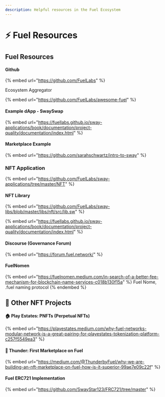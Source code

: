 ```yaml
---
description: Helpful resources in the Fuel Ecosystem
---
```


# ⚡ Fuel Resources

## Fuel Resources

#### Github

{% embed url="https://github.com/FuelLabs" %}

Ecosystem Aggregator

{% embed url="https://github.com/FuelLabs/awesome-fuel" %}

#### Example dApp - SwaySwap

{% embed url="https://fuellabs.github.io/sway-applications/book/documentation/project-quality/documentation/index.html" %}

#### Marketplace Example

{% embed url="https://github.com/sarahschwartz/intro-to-sway" %}

### NFT Application

{% embed url="https://github.com/FuelLabs/sway-applications/tree/master/NFT" %}

#### NFT Library

{% embed url="https://github.com/FuelLabs/sway-libs/blob/master/libs/nft/src/lib.sw" %}

{% embed url="https://fuellabs.github.io/sway-applications/book/documentation/project-quality/documentation/index.html" %}

#### Discourse (Governance Forum)

{% embed url="https://forum.fuel.network/" %}

#### FuelNomen

{% embed url="https://fuelnomen.medium.com/in-search-of-a-better-fee-mechanism-for-blockchain-name-services-c018b130f15a" %}
Fuel Nome, .fuel naming protocol
{% endembed %}



## 🤝 Other NFT Projects

#### 🏠 Play Estates: PNFTs (Perpetual NFTs)

{% embed url="https://playestates.medium.com/why-fuel-networks-modular-network-is-a-great-pairing-for-playestates-tokenization-platform-c257f5549ea3" %}

#### 🏪 Thunder: First Marketplace on Fuel

{% embed url="https://medium.com/@ThunderbyFuel/why-we-are-building-an-nft-marketplace-on-fuel-how-is-it-superior-99ae7e09c22f" %}

#### Fuel ERC721 Implementation

{% embed url="https://github.com/SwayStar123/FRC721/tree/master" %}
